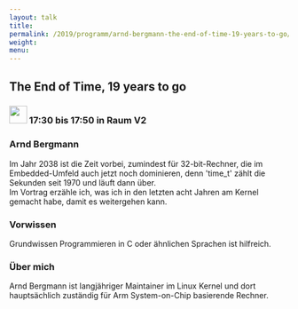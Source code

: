 ```yaml
---
layout: talk
title:
permalink: /2019/programm/arnd-bergmann-the-end-of-time-19-years-to-go/
weight:
menu:
---
```

## The End of Time, 19 years to go

### <img height = "32" src="../../../images/talk.svg"> 17:30 bis 17:50 in Raum V2

### Arnd Bergmann

Im Jahr 2038 ist die Zeit vorbei, zumindest für 32-bit-Rechner, die im Embedded-Umfeld auch jetzt noch dominieren, denn 'time_t' zählt die Sekunden seit 1970 und läuft dann über.  
Im Vortrag erzähle ich, was ich in den letzten acht Jahren am Kernel gemacht habe, damit es weitergehen kann.

### Vorwissen

Grundwissen Programmieren in C oder ähnlichen Sprachen ist hilfreich.

### Über mich

Arnd Bergmann ist langjähriger Maintainer im Linux Kernel und dort hauptsächlich zuständig für Arm System-on-Chip basierende Rechner.

